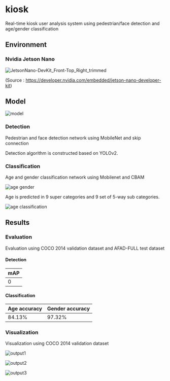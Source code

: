 # kiosk

Real-time kiosk user analysis system using pedestrian/face detection and age/gender classification

## Environment

### Nvidia Jetson Nano

  ![JetsonNano-DevKit_Front-Top_Right_trimmed](https://user-images.githubusercontent.com/48514976/158322188-9f75a34d-d678-454a-9cc4-e4a617812abf.jpg)
  
  (Source : https://developer.nvidia.com/embedded/jetson-nano-developer-kit)
  
## Model
  
![model](https://user-images.githubusercontent.com/48514976/158328202-a90b2bfc-6cc1-4118-b44d-c9fd1ea3fbe2.JPG)

  
### Detection

Pedestrian and face detection network using MobileNet and skip connection

Detection algorithm is constructed based on YOLOv2.

### Classification

Age and gender classification network using Mobilenet and CBAM

![age gender](https://user-images.githubusercontent.com/48514976/158328359-36952a8c-1d53-4a20-beff-8b73f31c025e.JPG)
  
Age is predicted in 9 super categories and 9 set of 5-way sub categories.
  
![age classification](https://user-images.githubusercontent.com/48514976/158328376-c7409aa8-b67c-4c33-9e29-1e94459f101f.JPG)

## Results

### Evaluation

  Evaluation using COCO 2014 validation dataset and AFAD-FULL test dataset
  
#### Detection

  |mAP|
  |-|
  |0|
  
#### Classification

  |Age accuracy|Gender accuracy|
  |-|-|
  |84.13%|97.32%|
  
  
### Visualization
  
Visualization using COCO 2014 validation dataset
  
  
![output1](https://user-images.githubusercontent.com/48514976/158340454-011d0d9c-45b1-4dbe-81c5-adfca8c92492.JPG)

![output2](https://user-images.githubusercontent.com/48514976/158340466-9e20582a-8ae3-4320-bfea-2b7a703217df.JPG)

![output3](https://user-images.githubusercontent.com/48514976/158340475-d435238c-177c-4ce4-89f6-3fbedd08694f.JPG)



